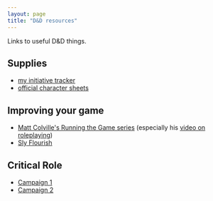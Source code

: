 ```yaml
---
layout: page
title: "D&D resources"
---
```


Links to useful D&D things.

## Supplies

- [my initiative tracker](https://docs.google.com/document/d/1c5U-i-UNh00-o2SZeqmM1TkvthswvbOAuWkDJaybyhI/edit?usp=sharing)
- [official character sheets](https://dnd.wizards.com/products/tabletop-games/trpg-resources/character-sheets)

## Improving your game

- [Matt Colville's Running the Game series](https://www.youtube.com/watch?v=e-YZvLUXcR8&list=PLlUk42GiU2guNzWBzxn7hs8MaV7ELLCP_) (especially his [video on roleplaying](https://www.youtube.com/watch?v=7YCVHnItKuY))
- [Sly Flourish](https://slyflourish.com/)

## Critical Role

- [Campaign 1](https://www.youtube.com/watch?v=i-p9lWIhcLQ&list=PL7atuZxmT954bCkC062rKwXTvJtcqFB8i)
- [Campaign 2](https://www.youtube.com/watch?v=byva0hOj8CU&list=PL1tiwbzkOjQxD0jjAE7PsWoaCrs0EkBH2)
